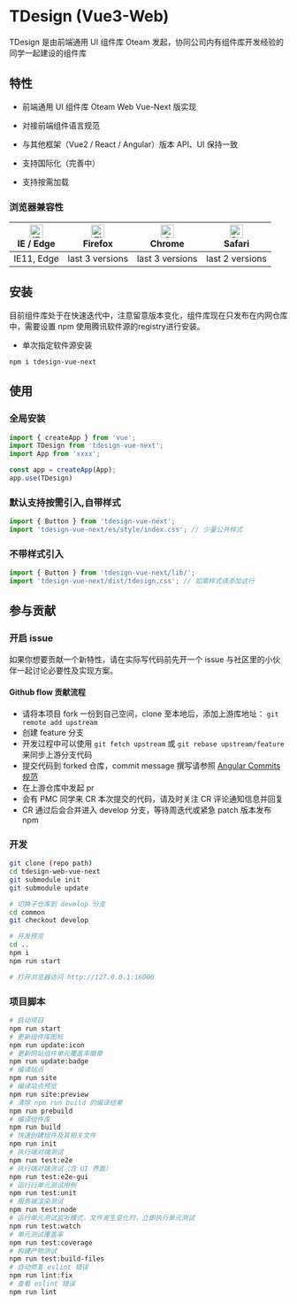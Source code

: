 # TDesign (Vue3-Web)

TDesign 是由前端通用 UI 组件库 Oteam 发起，协同公司内有组件库开发经验的同学一起建设的组件库

## 特性

- 前端通用 UI 组件库 Oteam Web Vue-Next 版实现

- 对接前端组件语言规范

- 与其他框架（Vue2 / React / Angular）版本 API、UI 保持一致
- 支持国际化（完善中）
- 支持按需加载

### 浏览器兼容性

| [<img src="https://raw.githubusercontent.com/alrra/browser-logos/master/src/edge/edge_48x48.png" alt="IE / Edge" width="24px" height="24px" />](http://godban.github.io/browsers-support-badges/)<br/>IE / Edge | [<img src="https://raw.githubusercontent.com/alrra/browser-logos/master/src/firefox/firefox_48x48.png" alt="Firefox" width="24px" height="24px" />](http://godban.github.io/browsers-support-badges/)<br/>Firefox | [<img src="https://raw.githubusercontent.com/alrra/browser-logos/master/src/chrome/chrome_48x48.png" alt="Chrome" width="24px" height="24px" />](http://godban.github.io/browsers-support-badges/)<br/>Chrome | [<img src="https://raw.githubusercontent.com/alrra/browser-logos/master/src/safari/safari_48x48.png" alt="Safari" width="24px" height="24px" />](http://godban.github.io/browsers-support-badges/)<br/>Safari |
| --------- | --------- | --------- | --------- |
| IE11, Edge| last 3 versions| last 3 versions| last 2 versions

## 安装

目前组件库处于在快速迭代中，注意留意版本变化，组件库现在只发布在内网仓库中，需要设置 npm 使用腾讯软件源的registry进行安装。

- 单次指定软件源安装

```shell
npm i tdesign-vue-next
```

## 使用

### 全局安装

```js
import { createApp } from 'vue';
import TDesign from 'tdesign-vue-next';
import App from 'xxxx';

const app = createApp(App);
app.use(TDesign)
```

### 默认支持按需引入,自带样式

```js
import { Button } from 'tdesign-vue-next';
import 'tdesign-vue-next/es/style/index.css'; // 少量公共样式
```

### 不带样式引入

```js
import { Button } from 'tdesign-vue-next/lib/';
import 'tdesign-vue-next/dist/tdesign.css'; // 如需样式请添加这行
```

## 参与贡献

### 开启 issue

如果你想要贡献一个新特性，请在实际写代码前先开一个 issue 与社区里的小伙伴一起讨论必要性及实现方案。

#### Github flow 贡献流程

- 请将本项目 fork 一份到自己空间，clone 至本地后，添加上游库地址： `git remote add upstream`
- 创建 feature 分支
- 开发过程中可以使用 `git fetch upstream` 或 `git rebase upstream/feature` 来同步上游分支代码
- 提交代码到 forked 仓库，commit message 撰写请参照 [Angular Commits 规范](https://github.com/angular/angular.js/blob/master/DEVELOPERS.md#commits)
- 在上游仓库中发起 pr
- 会有 PMC 同学来 CR 本次提交的代码，请及时关注 CR 评论通知信息并回复
- CR 通过后会合并进入 develop 分支，等待周迭代或紧急 patch 版本发布 npm

### 开发

```bash
git clone (repo path)
cd tdesign-web-vue-next
git submodule init
git submodule update

# 切换子仓库到 develop 分支
cd common
git checkout develop

# 开发预览
cd ..
npm i
npm run start

# 打开浏览器访问 http://127.0.0.1:16000
```

### 项目脚本

```bash
# 启动项目
npm run start
# 更新组件库图标
npm run update:icon
# 更新网站组件单元覆盖率徽章
npm run update:badge
# 编译站点
npm run site
# 编译站点预览
npm run site:preview
# 清除 npm run build 的编译结果
npm run prebuild
# 编译组件库
npm run build
# 快速创建组件及其相关文件
npm run init
# 执行端对端测试
npm run test:e2e
# 执行端对端测试（含 UI 界面）
npm run test:e2e-gui
# 运行行单元测试用例
npm run test:unit
# 服务端渲染测试
npm run test:node
# 运行单元测试监听模式，文件发生变化时，立即执行单元测试
npm run test:watch
# 单元测试覆盖率
npm run test:coverage
# 构建产物测试
npm run test:build-files
# 自动修复 eslint 错误
npm run lint:fix
# 查看 eslint 错误
npm run lint
```
